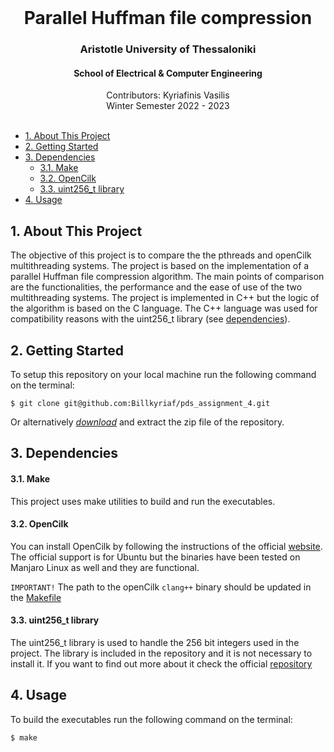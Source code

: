 <div id="top"></div>

<br />
<div align="center">
  <h1 align="center">Parallel Huffman file compression</h1>
  <h3 align="center">Aristotle University of Thessaloniki</h3>
  <h4 align="center">School of Electrical & Computer Engineering</h4>
  <p align="center">
    Contributors: Kyriafinis Vasilis
    <br />
    Winter Semester 2022 - 2023
    <br />
    <br />
  </p>
</div>


<!-- TABLE OF CONTENTS -->
- [1. About This Project](#1-about-this-project)
- [2. Getting Started](#2-getting-started)
- [3. Dependencies](#3-dependencies)
    - [3.1. Make](#31-make)
    - [3.2. OpenCilk](#32-opencilk)
    - [3.3. uint256_t library](#33-uint256_t-library)
- [4. Usage](#4-usage)

## 1. About This Project

The objective of this project is to compare the the pthreads and openCilk multithreading systems. The project is based on the implementation of a parallel Huffman file compression algorithm. The main points of comparison are the functionalities, the performance and the ease of use of the two multithreading systems. The project is implemented in C++ but the logic of the algorithm is based on the C language. The C++ language was used for compatibility reasons with the uint256_t library (see [dependencies](https://github.com/Billkyriaf/pds_assignment_4#3-dependencies)).

## 2. Getting Started

To setup this repository on your local machine run the following command on the terminal:

```console
$ git clone git@github.com:Billkyriaf/pds_assignment_4.git
```

Or alternatively [*download*](https://github.com/Billkyriaf/pds_assignment_4/archive/refs/heads/main.zip) and extract the zip file of the repository.

## 3. Dependencies
#### 3.1. Make

This project uses make utilities to build and run the executables.

#### 3.2. OpenCilk

You can install OpenCilk by following the instructions of the official [website](https://www.opencilk.org/doc/users-guide/install/#installing-using-a-tarball). The official support is for Ubuntu but the binaries have been tested on Manjaro Linux as well and they are functional.

`IMPORTANT!` The path to the openCilk `clang++` binary should be updated in the [Makefile](https://github.com/Billkyriaf/pds_assignment_4/blob/bed430e7874ad74072cd0b666c2ac9936091bbf8/Huffman/Makefile#L2)

#### 3.3. uint256_t library

The uint256_t library is used to handle the 256 bit integers used in the project. The library is included in the repository and it is not necessary to install it. If you want to find out more about it check the official [repository](https://github.com/calccrypto/uint256_t)

## 4. Usage

To build the executables run the following command on the terminal:

```console
$ make 
```
